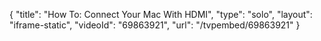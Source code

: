 {
    "title": "How To: Connect Your Mac With HDMI",
    "type": "solo",
    "layout": "iframe-static",
    "videoId": "69863921",
    "url": "\/tvpembed\/69863921"
}